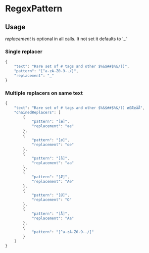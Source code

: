 # RegexPattern

## Usage

*replacement* is optional in all calls. It not set it defaults to '_'

### Single replacer
```javascript
{
	"text": "Rare set of # tags and other $%&$##$%&/()",
	"pattern": "[^a-zA-Z0-9-./]",
	"replacement": "_"
}
```

### Multiple replacers on same text
```javascript
{
	"text": "Rare set of # tags and other $%&$##$%&/() øØÆæåÅ",
	"chainedReplacers": [
		{
			"pattern": "[æ]",
			"replacement": "ae"
		},
		{
			"pattern": "[ø]",
			"replacement": "oe"
		},
		{
			"pattern": "[å]",
			"replacement": "aa"
		},
		{
			"pattern": "[Æ]",
			"replacement": "Ae"
		},
		{
			"pattern": "[Ø]",
			"replacement": "O"
		},
		{
			"pattern": "[Å]",
			"replacement": "Aa"
		},
		{
            "pattern": "[^a-zA-Z0-9-./]"
		}
	]
}
```